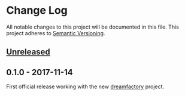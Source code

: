# Change Log
All notable changes to this project will be documented in this file.
This project adheres to [Semantic Versioning](http://semver.org/).

## [Unreleased]

## 0.1.0 - 2017-11-14
First official release working with the new [dreamfactory](https://github.com/dreamfactorysoftware/dreamfactory) project.

[Unreleased]: https://github.com/dreamfactorysoftware/df-system/compare/0.1.0...HEAD
[0.1.1]: https://github.com/dreamfactorysoftware/df-system/compare/0.1.0...0.1.1
